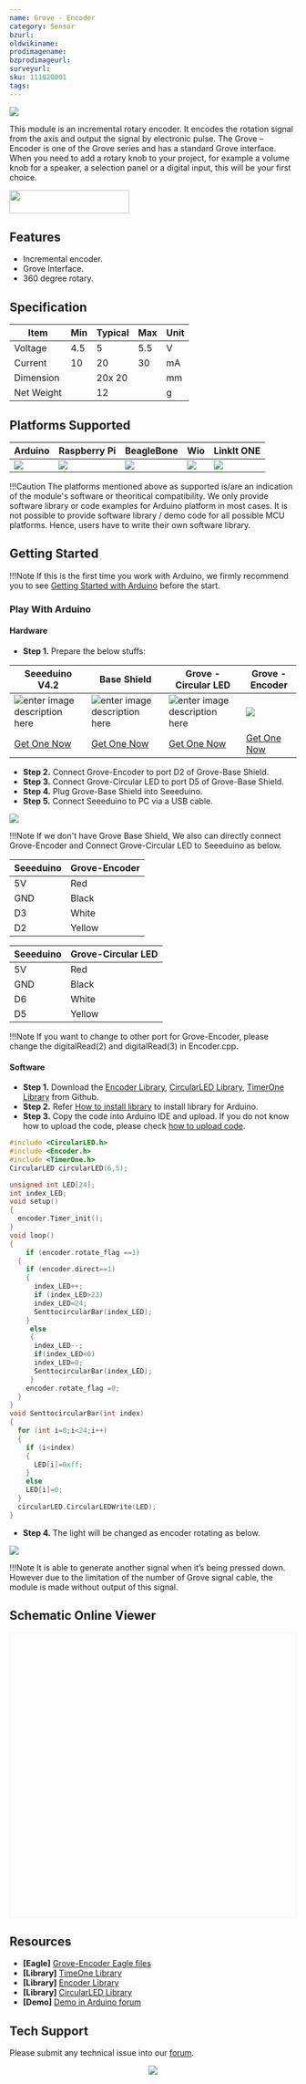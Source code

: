 ```yaml
---
name: Grove - Encoder
category: Sensor
bzurl: 
oldwikiname:
prodimagename: 
bzprodimageurl: 
surveyurl: 
sku: 111020001
tags:
---
```


![](https://files.seeedstudio.com/wiki/Grove-Encoder/img/encoder.jpg)



This module is an incremental rotary encoder. It encodes the rotation signal from the axis and output the signal by electronic pulse. The Grove – Encoder is one of the Grove series and has a standard Grove interface.
When you need to add a rotary knob to your project, for example a volume knob for a speaker, a selection panel or a digital input, this will be your first choice.

<p style=":center"><a href="https://www.seeedstudio.com/Grove-Encoder-p-1352.html" target="_blank"><img src="https://raw.githubusercontent.com/SeeedDocument/Seeed-WiKi/master/docs/images/get_one_now_small.png" width="210" height="41"  border=0 /></a></p>


## Features

*   Incremental encoder.
*   Grove Interface.
*   360 degree rotary.

## Specification

| Item | Min | Typical | Max | Unit |
|--|--|--|--|--|
| Voltage | 4.5 | 5 | 5.5 | V |
| Current | 10 | 20 | 30 | mA |
| Dimension | |20x 20 | |mm |
| Net Weight || 12 || g |


## Platforms Supported

| Arduino                                                                                             | Raspberry Pi                                                                                             | BeagleBone                                                                                      | Wio                                                                                               | LinkIt ONE                                                                                         |
|-----------------------------------------------------------------------------------------------------|----------------------------------------------------------------------------------------------------------|-------------------------------------------------------------------------------------------------|---------------------------------------------------------------------------------------------------|----------------------------------------------------------------------------------------------------|
| ![](https://raw.githubusercontent.com/SeeedDocument/wiki_english/master/docs/images/arduino_logo.jpg) | ![](https://raw.githubusercontent.com/SeeedDocument/wiki_english/master/docs/images/raspberry_pi_logo_n.jpg) | ![](https://raw.githubusercontent.com/SeeedDocument/wiki_english/master/docs/images/bbg_logo_n.jpg) | ![](https://raw.githubusercontent.com/SeeedDocument/wiki_english/master/docs/images/wio_logo_n.jpg) | ![](https://raw.githubusercontent.com/SeeedDocument/wiki_english/master/docs/images/linkit_logo_n.jpg) |

!!!Caution
    The platforms mentioned above as supported is/are an indication of the module's software or theoritical compatibility. We only provide software library or code examples for Arduino platform in most cases. It is not possible to provide software library / demo code for all possible MCU platforms. Hence, users have to write their own software library.


## Getting Started

!!!Note
    If this is the first time you work with Arduino, we firmly recommend you to see [Getting Started with Arduino](http://wiki.seeedstudio.com/Getting_Started_with_Arduino/) before the start.

### Play With Arduino

#### Hardware

- **Step 1.** Prepare the below stuffs:

| Seeeduino V4.2 | Base Shield|  Grove - Circular LED | Grove - Encoder|
|--------------|-------------|-----------------|----------------|
|![enter image description here](https://raw.githubusercontent.com/SeeedDocument/Grove_Light_Sensor/master/images/gs_1.jpg)|![enter image description here](https://raw.githubusercontent.com/SeeedDocument/Grove_Light_Sensor/master/images/gs_4.jpg)|![enter image description here](https://github.com/SeeedDocument/Grove-Encoder/raw/master/img/Grove%20Circular%20LED._Sjpg.jpg)|![](https://github.com/SeeedDocument/Grove-Encoder/raw/master/img/Grove%20Encoder.jpg)|
|[Get One Now](http://www.seeedstudio.com/Seeeduino-V4.2-p-2517.html)|[Get One Now](https://www.seeedstudio.com/Base-Shield-V2-p-1378.html)|[Get One Now](https://www.seeedstudio.com/Grove-Circular-LED-p-1353.html)|[Get One Now](https://www.seeedstudio.com/Grove-Encoder-p-1352.html)|

- **Step 2.** Connect Grove-Encoder to port D2 of Grove-Base Shield.
- **Step 3.** Connect Grove-Circular LED to port D5 of Grove-Base Shield.
- **Step 4.** Plug Grove-Base Shield into Seeeduino.
- **Step 5.** Connect Seeeduino to PC via a USB cable.

![](https://files.seeedstudio.com/wiki/Grove-Encoder/img/ardu_connection.JPG)

!!!Note
	If we don't have Grove Base Shield, We also can directly connect Grove-Encoder and Connect Grove-Circular LED to Seeeduino as below.

| Seeeduino       | Grove-Encoder  |
|---------------|-------------------------|
| 5V           | Red                     |
| GND           | Black                   |
| D3           | White                   |
| D2            | Yellow                  |


| Seeeduino       | Grove-Circular LED  |
|---------------|-------------------------|
| 5V           | Red                     |
| GND           | Black                   |
| D6           | White                   |
| D5           | Yellow                  |

!!!Note
    If you want to change to other port for Grove-Encoder, please change the digitalRead(2) and digitalRead(3) in Encoder.cpp.

#### Software

- **Step 1.** Download the  [Encoder Library](https://files.seeedstudio.com/wiki/Grove-Encoder/res/Encoder.zip), [CircularLED Library](https://files.seeedstudio.com/wiki/Grove-Encoder/res/CircularLED.zip), [TimerOne Library](https://files.seeedstudio.com/wiki/Grove-Encoder/res/TimerOne.zip) from Github.
- **Step 2.** Refer [How to install library](http://wiki.seeedstudio.com/How_to_install_Arduino_Library) to install library for Arduino.
- **Step 3.** Copy the code into Arduino IDE and upload. If you do not know how to upload the code, please check [how to upload code](http://wiki.seeedstudio.com/Upload_Code/).

```c++
#include <CircularLED.h>
#include <Encoder.h>
#include <TimerOne.h>
CircularLED circularLED(6,5);

unsigned int LED[24];
int index_LED;
void setup()
{
  encoder.Timer_init();
}
void loop()
{
    if (encoder.rotate_flag ==1)
  {
    if (encoder.direct==1)
    {
      index_LED++;
      if (index_LED>23)
      index_LED=24;
      SenttocircularBar(index_LED);
    }
     else
     {
      index_LED--;
      if(index_LED<0)
      index_LED=0;
      SenttocircularBar(index_LED);
     }
    encoder.rotate_flag =0;
  }
}
void SenttocircularBar(int index)
{
  for (int i=0;i<24;i++)
  {
    if (i<index)
    {
      LED[i]=0xff;
    }
    else
    LED[i]=0;
  }
  circularLED.CircularLEDWrite(LED);
}

```

- **Step 4.** The light will be changed as encoder rotating as below.

![](https://files.seeedstudio.com/wiki/Grove-Encoder/img/EncoderAndCircular_LED.gif)

!!!Note
    It is able to generate another signal when it’s being pressed down. However due to the limitation of the number of Grove signal cable, the module is made without output of this signal.


## Schematic Online Viewer

<div class="altium-ecad-viewer" data-project-src="https://seeeddoc.github.io/Grove-Encoder/res/Grove-Encoder_eagle_files.zip" style="border-radius: 0px 0px 4px 4px; height: 500px; border-style: solid; border-width: 1px; border-color: rgb(241, 241, 241); overflow: hidden; max-width: 1280px; max-height: 700px; box-sizing: border-box;" />
</div>


## Resources

- **[Eagle]** [Grove-Encoder Eagle files](https://seeeddoc.github.io/Grove-Encoder/res/Grove-Encoder_eagle_files.zip)
- **[Library]** [TimeOne Library](https://files.seeedstudio.com/wiki/Grove-Encoder/res/TimerOne.zip)
- **[Library]** [Encoder Library](https://files.seeedstudio.com/wiki/Grove-Encoder/res/Encoder.zip)
- **[Library]** [CircularLED Library](https://files.seeedstudio.com/wiki/Grove-Encoder/res/CircularLED.zip)
- **[Demo]** [Demo in Arduino forum](http://www.arduino.cc/playground/Main/RotaryEncoders)


## Tech Support
Please submit any technical issue into our [forum](http://forum.seeedstudio.com/).
<br /><p style="text-align:center"><a href="https://www.seeedstudio.com/act-4.html?utm_source=wiki&utm_medium=wikibanner&utm_campaign=newproducts" target="_blank"><img src="https://github.com/SeeedDocument/Wiki_Banner/raw/master/new_product.jpg" /></a></p>